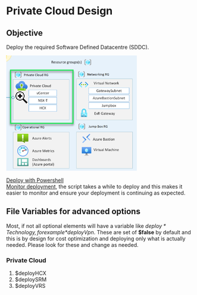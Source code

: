 # Private Cloud Design

## Objective

Deploy the required Software Defined Datacentre (SDDC).

![azure-vmware-eslz-networking-focus](images/azure-vmware-eslz-architecture-private-cloud.png)

[Deploy with Powershell](deploy.ps1)  
[Monitor deployment](deploymentcheck.ps1), the script takes a while to deploy and this makes it easier to monitor and ensure your deployment is continuing as expected.  

## File Variables for advanced options

Most, if not all optional elements will have a variable like *$deploy*Technology, for example *$deployVpn*. These are set of **$false** by default and this is by design for cost optimization and deploying only what is actually needed. Please look for these and change as needed.  

### Private Cloud

1. $deployHCX
1. $deploySRM  
1. $deployVRS
